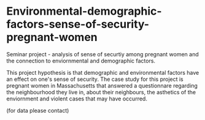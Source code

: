 # Environmental-demographic-factors-sense-of-security-pregnant-women
Seminar project - analysis of sense of securtiy among pregnant women and the connection to enviornmental and demographic factors.

This project hypothesis is that demographic and environmental factors have an effect on one's sense of security.
The case study for this project is pregnant women in Massachusetts that answered a questionnare regarding the neighbourhood 
they live in, about their neighbours, the asthetics of the enviornment and violent cases that may have occurred. 

(for data please contact)


